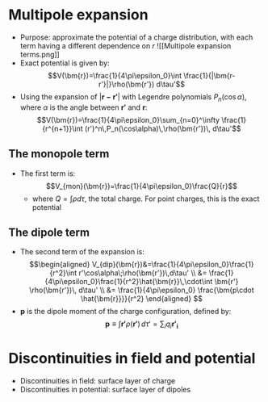 
# Multipole expansion
- Purpose: approximate the potential of a charge distribution, with each term having a different dependence on $r$
![[Multipole expansion terms.png]]
- Exact potential is given by:
$$V(\bm{r})=\frac{1}{4\pi\epsilon_0}\int \frac{1}{|\bm{r-r'}|}\rho(\bm{r'}) d\tau'$$
- Using the expansion of $|\bm{r-r'}|$ with Legendre polynomials $P_n(\cos\alpha)$, where $\alpha$ is the angle between $\bm{r'}$ and $\bm{r}$:
$$V(\bm{r})=\frac{1}{4\pi\epsilon_0}\sum_{n=0}^\infty \frac{1}{r^{n+1}}\int (r')^n\,P_n(\cos\alpha)\,\rho(\bm{r'})\, d\tau'$$
## The monopole term
- The first term is:
$$V_{mon}(\bm{r})=\frac{1}{4\pi\epsilon_0}\frac{Q}{r}$$
	- where $Q=\int \rho d\tau$, the total charge. For point charges, this is the exact potential
## The dipole term
- The second term of the expansion is:
$$\begin{aligned}
V_{dip}(\bm{r})&=\frac{1}{4\pi\epsilon_0}\frac{1}{r^2}\int r'\cos\alpha\;\rho(\bm{r'})\,d\tau' \\
&= \frac{1}{4\pi\epsilon_0}\frac{1}{r^2}\hat{\bm{r}}\,\cdot\int \bm{r'} \rho(\bm{r'})\, d\tau'
 \\
&= \frac{1}{4\pi\epsilon_0} \frac{\bm{p\cdot \hat{\bm{r}}}}{r^2}
\end{aligned}
$$
- $\bm{p}$ is the dipole moment of the charge configuration, defined by:
$$\bm{p}\equiv\int \bm{r'} \rho(\bm{r'})\, d\tau'=\sum_iq_i\bm{r'_i}$$

# Discontinuities in field and potential
- Discontinuities in field: surface layer of charge
- Discontinuities in potential: surface layer of dipoles